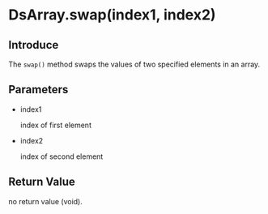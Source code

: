 # DsArray.swap(index1, index2)

## Introduce

The `swap()` method swaps the values of two specified elements in an array.

## Parameters

- index1

  index of first element

- index2

  index of second element

## Return Value

no return value (void).
